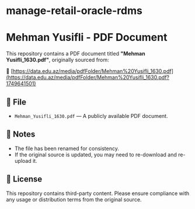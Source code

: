 # manage-retail-oracle-rdms

# Mehman Yusifli - PDF Document

This repository contains a PDF document titled **"Mehman Yusifli_1630.pdf"**, originally sourced from:

🔗 [https://data.edu.az/media/pdfFolder/Mehman%20Yusifli_1630.pdf](https://data.edu.az/media/pdfFolder/Mehman%20Yusifli_1630.pdf?1749641501)

## 📂 File

- `Mehman_Yusifli_1630.pdf` — A publicly available PDF document.

## 📌 Notes

- The file has been renamed for consistency.
- If the original source is updated, you may need to re-download and re-upload it.

## 📜 License

This repository contains third-party content. Please ensure compliance with any usage or distribution terms from the original source.
